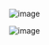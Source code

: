 ![image](https://github.com/0123gabriel/Ubuntu_ROS_Tutorial/assets/108648272/c5b2fc94-74bb-4515-b1a3-2b75cb2692a6)

![image](https://github.com/0123gabriel/Ubuntu_ROS_Tutorial/assets/108648272/baaea9d1-a7a2-4bc9-b1aa-d330c26fd76c)

